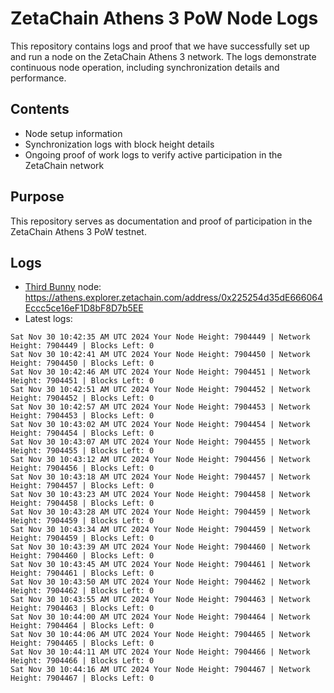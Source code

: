 # ZetaChain Athens 3 PoW Node Logs
This repository contains logs and proof that we have successfully set up and run a node on the ZetaChain Athens 3 network. The logs demonstrate continuous node operation, including synchronization details and performance.

## Contents
- Node setup information
- Synchronization logs with block height details
- Ongoing proof of work logs to verify active participation in the ZetaChain network

## Purpose
This repository serves as documentation and proof of participation in the ZetaChain Athens 3 PoW testnet.

## Logs

- [Third Bunny](https://thirdbunny.xyz/) node: https://athens.explorer.zetachain.com/address/0x225254d35dE666064Eccc5ce16eF1D8bF8D7b5EE
- Latest logs:
```
Sat Nov 30 10:42:35 AM UTC 2024 Your Node Height: 7904449 | Network Height: 7904449 | Blocks Left: 0
Sat Nov 30 10:42:41 AM UTC 2024 Your Node Height: 7904450 | Network Height: 7904450 | Blocks Left: 0
Sat Nov 30 10:42:46 AM UTC 2024 Your Node Height: 7904451 | Network Height: 7904451 | Blocks Left: 0
Sat Nov 30 10:42:51 AM UTC 2024 Your Node Height: 7904452 | Network Height: 7904452 | Blocks Left: 0
Sat Nov 30 10:42:57 AM UTC 2024 Your Node Height: 7904453 | Network Height: 7904453 | Blocks Left: 0
Sat Nov 30 10:43:02 AM UTC 2024 Your Node Height: 7904454 | Network Height: 7904454 | Blocks Left: 0
Sat Nov 30 10:43:07 AM UTC 2024 Your Node Height: 7904455 | Network Height: 7904455 | Blocks Left: 0
Sat Nov 30 10:43:12 AM UTC 2024 Your Node Height: 7904456 | Network Height: 7904456 | Blocks Left: 0
Sat Nov 30 10:43:18 AM UTC 2024 Your Node Height: 7904457 | Network Height: 7904457 | Blocks Left: 0
Sat Nov 30 10:43:23 AM UTC 2024 Your Node Height: 7904458 | Network Height: 7904458 | Blocks Left: 0
Sat Nov 30 10:43:28 AM UTC 2024 Your Node Height: 7904459 | Network Height: 7904459 | Blocks Left: 0
Sat Nov 30 10:43:34 AM UTC 2024 Your Node Height: 7904459 | Network Height: 7904459 | Blocks Left: 0
Sat Nov 30 10:43:39 AM UTC 2024 Your Node Height: 7904460 | Network Height: 7904460 | Blocks Left: 0
Sat Nov 30 10:43:45 AM UTC 2024 Your Node Height: 7904461 | Network Height: 7904461 | Blocks Left: 0
Sat Nov 30 10:43:50 AM UTC 2024 Your Node Height: 7904462 | Network Height: 7904462 | Blocks Left: 0
Sat Nov 30 10:43:55 AM UTC 2024 Your Node Height: 7904463 | Network Height: 7904463 | Blocks Left: 0
Sat Nov 30 10:44:00 AM UTC 2024 Your Node Height: 7904464 | Network Height: 7904464 | Blocks Left: 0
Sat Nov 30 10:44:06 AM UTC 2024 Your Node Height: 7904465 | Network Height: 7904465 | Blocks Left: 0
Sat Nov 30 10:44:11 AM UTC 2024 Your Node Height: 7904466 | Network Height: 7904466 | Blocks Left: 0
Sat Nov 30 10:44:16 AM UTC 2024 Your Node Height: 7904467 | Network Height: 7904467 | Blocks Left: 0
```
